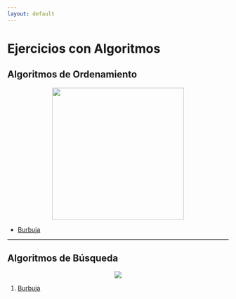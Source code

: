 ```yaml
---
layout: default
---
```

<h1>Ejercicios con Algoritmos</h1>
<h2>Algoritmos de Ordenamiento</h2>
<div align="center">
<img src="https://ugc.kn3.net/i/760x/http://poiritem.files.wordpress.com/2009/12/agentes-basados-en-busqueda.png" width="300" height="300">
</div>
<ul>
  <li><a href="https://github.com/Byrontosh/progra/tree/demo" target="_blank">Burbuja</a></li>
</ul>
<hr>
<h2>Algoritmos de Búsqueda</h2>
<div align="center">
<img src="https://encrypted-tbn0.gstatic.com/images?q=tbn%3AANd9GcT80aoB0F1j-BIij97MMvrSJp8hiiM5BiR1LQ&usqp=CAU">
</div>
<ol>
  <li><a href="https://github.com/Byrontosh/progra/tree/demo">Burbuja</a></li>
</ol>
